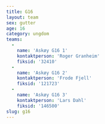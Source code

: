 ```yaml
---
title: G16
layout: team
sex: gutter
age: 16
category: ungdom
teams:
  -
    name: 'Askøy G16 1'
    kontaktperson: 'Roger Granheim'
    fiksid: '32410'
  -
    name: 'Askøy G16 2'
    kontaktperson: 'Frode Fjell'
    fiksid: '121723'
  -
    name: 'Askøy G16 3'
    kontaktperson: 'Lars Dahl'
    fiksid: '146500'
slug: g16
---
```

